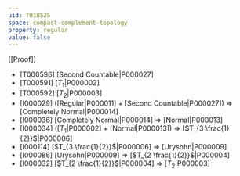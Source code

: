 ```yaml
---
uid: T018525
space: compact-complement-topology
property: regular
value: false
---
```

[[Proof]]

* [T000596] [Second Countable|P000027]
* [T000591] [$T_1$|P000002]
* [T000592] [$T_2$|P000003]
* [I000029] ([Regular|P000011] + [Second Countable|P000027]) => [Completely Normal|P000014]
* [I000036] [Completely Normal|P000014] => [Normal|P000013]
* [I000034] ([$T_1$|P000002] + [Normal|P000013]) => [$T_{3 \frac{1}{2}}$|P000006]
* [I000114] [$T_{3 \frac{1}{2}}$|P000006] => [Urysohn|P000009]
* [I000086] [Urysohn|P000009] => [$T_{2 \frac{1}{2}}$|P000004]
* [I000032] [$T_{2 \frac{1}{2}}$|P000004] => [$T_2$|P000003]

